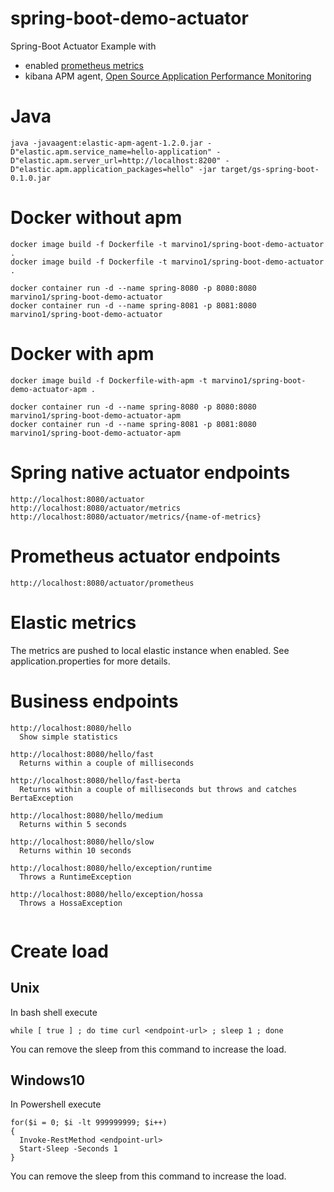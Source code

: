 # spring-boot-demo-actuator
Spring-Boot Actuator Example with 
* enabled [prometheus metrics](https://prometheus.io/)
* kibana APM agent, [Open Source Application Performance Monitoring](https://www.elastic.co/solutions/apm)

# Java
```
java -javaagent:elastic-apm-agent-1.2.0.jar -D"elastic.apm.service_name=hello-application" -D"elastic.apm.server_url=http://localhost:8200" -D"elastic.apm.application_packages=hello" -jar target/gs-spring-boot-0.1.0.jar 
```
# Docker without apm
```
docker image build -f Dockerfile -t marvino1/spring-boot-demo-actuator .
docker image build -f Dockerfile -t marvino1/spring-boot-demo-actuator .

docker container run -d --name spring-8080 -p 8080:8080 marvino1/spring-boot-demo-actuator
docker container run -d --name spring-8081 -p 8081:8080 marvino1/spring-boot-demo-actuator
```

# Docker with apm
```
docker image build -f Dockerfile-with-apm -t marvino1/spring-boot-demo-actuator-apm .

docker container run -d --name spring-8080 -p 8080:8080 marvino1/spring-boot-demo-actuator-apm
docker container run -d --name spring-8081 -p 8081:8080 marvino1/spring-boot-demo-actuator-apm
```


# Spring native actuator endpoints
```
http://localhost:8080/actuator
http://localhost:8080/actuator/metrics
http://localhost:8080/actuator/metrics/{name-of-metrics}
```
# Prometheus actuator endpoints
```
http://localhost:8080/actuator/prometheus
```

# Elastic metrics
The metrics are pushed to local elastic instance when enabled. See application.properties for more details.

# Business endpoints 
```
http://localhost:8080/hello
  Show simple statistics
  
http://localhost:8080/hello/fast  
  Returns within a couple of milliseconds  

http://localhost:8080/hello/fast-berta
  Returns within a couple of milliseconds but throws and catches BertaException 
  
http://localhost:8080/hello/medium
  Returns within 5 seconds

http://localhost:8080/hello/slow
  Returns within 10 seconds
  
http://localhost:8080/hello/exception/runtime
  Throws a RuntimeException

http://localhost:8080/hello/exception/hossa
  Throws a HossaException
    
```

# Create load
## Unix
In bash shell execute
```
while [ true ] ; do time curl <endpoint-url> ; sleep 1 ; done
```
You can remove the sleep from this command to increase the load.

## Windows10
In Powershell execute 
```
for($i = 0; $i -lt 999999999; $i++)
{
  Invoke-RestMethod <endpoint-url>
  Start-Sleep -Seconds 1
}
```
You can remove the sleep from this command to increase the load.
